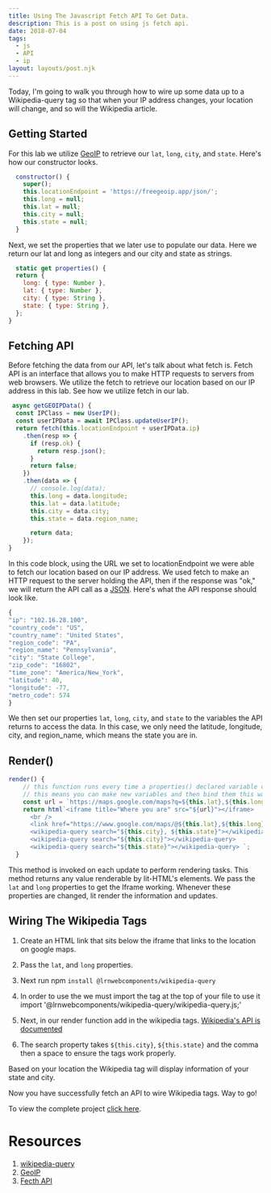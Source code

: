 ```yaml
---
title: Using The Javascript Fetch API To Get Data.
description: This is a post on using js fetch api.
date: 2018-07-04
tags:
  - js
  - API
  - ip
layout: layouts/post.njk
---
```


Today, I'm going to walk you through how to wire up some data up to a Wikipedia-query tag so that when your IP address changes, your location will change, and so will the Wikipedia article.

## Getting Started

For this lab we utilize [GeoIP](https://freegeoip.app/) to retrieve our `lat`, `long`, `city`, and `state`. Here's how our constructor looks.

```js
  constructor() {
    super();
    this.locationEndpoint = 'https://freegeoip.app/json/';
    this.long = null;
    this.lat = null;
    this.city = null;
    this.state = null;
  }
```

Next, we set the properties that we later use to populate our data. Here we return our lat and long as integers and our city and state as strings.

```js
  static get properties() {
  return {
    long: { type: Number },
    lat: { type: Number },
    city: { type: String },
    state: { type: String },
  };
}
```

## Fetching API

Before fetching the data from our API, let's talk about what fetch is. Fetch API is an interface that allows you to make HTTP requests to servers from web browsers. We utilize the fetch to retrieve our location based on our IP address in this lab. See how we utilize fetch in our lab.

```js
 async getGEOIPData() {
  const IPClass = new UserIP();
  const userIPData = await IPClass.updateUserIP();
  return fetch(this.locationEndpoint + userIPData.ip)
    .then(resp => {
      if (resp.ok) {
        return resp.json();
      }
      return false;
    })
    .then(data => {
      // console.log(data);
      this.long = data.longitude;
      this.lat = data.latitude;
      this.city = data.city;
      this.state = data.region_name;

      return data;
    });
}
```

In this code block, using the URL we set to locationEndpoint we were able to fetch our location based on our IP address. We used fetch to make an HTTP request to the server holding the API, then if the response was "ok," we will return the API call as a [JSON](https://www.json.org/json-en.html). Here's what the API response should look like.

```js
{
"ip": "102.16.28.100",
"country_code": "US",
"country_name": "United States",
"region_code": "PA",
"region_name": "Pennsylvania",
"city": "State College",
"zip_code": "16802",
"time_zone": "America/New_York",
"latitude": 40,
"longitude": -77,
"metro_code": 574
}
```

We then set our properties `lat`, `long`, `city`, and `state` to the variables the API returns to access the data. In this case, we only need the latitude, longitude, city, and region_name, which means the state you are in.

## Render()

```js
render() {
    // this function runs every time a properties() declared variable changes
    // this means you can make new variables and then bind them this way if you like
    const url = `https://maps.google.com/maps?q=${this.lat},${this.long}&t=&z=15&ie=UTF8&iwloc=&output=embed`;
    return html`<iframe title="Where you are" src="${url}"></iframe>
      <br />
      <link href="https://www.google.com/maps/@${this.lat},${this.long},14z" />
      <wikipedia-query search="${this.city}, ${this.state}"></wikipedia-query>
      <wikipedia-query search="${this.city}"></wikipedia-query>
      <wikipedia-query search="${this.state}"></wikipedia-query> `;
  }
```

This method is invoked on each update to perform rendering tasks. This method returns any value renderable by lit-HTML's elements. We pass the `lat` and `long` properties to get the Iframe working. Whenever these properties are changed, lit render the information and updates.

## Wiring The Wikipedia Tags

1. Create an HTML link that sits below the iframe that links to the location on google maps.

2. Pass the `lat`, and `long` properties.

3. Next run npm `install @lrnwebcomponents/wikipedia-query`

4. In order to use the we must import the tag at the top of your file to use it import '@lrnwebcomponents/wikipedia-query/wikipedia-query.js;'

5. Next, in our render function add in the wikipedia tags. [Wikipedia's API is documented](https://en.wikipedia.org/w/api.php)

6. The search property takes `${this.city}`, `${this.state}` and the comma then a space to ensure the tags work properly.

Based on your location the Wikipedia tag will display information of your state and city.

Now you have successfully fetch an API to wire Wikipedia tags. Way to go!

To view the complete project [click here](https://github.com/reyes-edwin/ip-project/blob/master/src/LocationFromIP.js).

# Resources
1. [wikipedia-query](https://www.npmjs.com/package/@lrnwebcomponents/wikipedia-query)
2. [GeoIP](https://freegeoip.app/)
3. [Fecth API](https://developer.mozilla.org/en-US/docs/Web/API/Fetch_API/Using_Fetch)


